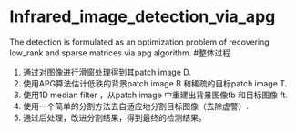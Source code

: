 # Infrared_image_detection_via_apg
The detection is formulated as an optimization problem of recovering low_rank and sparse matrices via apg algorithm.
#整体过程
1. 通过对图像进行滑窗处理得到其patch image D.
2. 使用APG算法估计低秩的背景patch image B 和稀疏的目标patch image T.
3. 使用1D median filter ，从patch image 中重建出背景图像fb 和目标图像 ft.
4. 使用一个简单的分割方法去自适应地分割目标图像（去除虚警）.
5. 通过后处理，改进分割结果，得到最终的检测结果。
